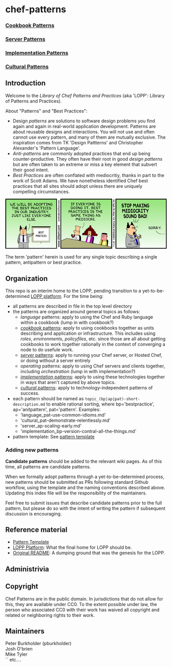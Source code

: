 chef-patterns
=============

### [Cookbook Patterns](./wiki/cookbook_patterns)

### [Server Patterns](/wiki/server_patterns)

### [Implementation Patterns](./wiki/implementation_patterns)

### [Cultural Patterns](./wiki/cultural_patterns)

Introduction
------------

Welcome to the _Library of Chef Patterns and Practices_ (aka 'LOPP': Library of Patterns and Practices).  

About "Patterns" and "Best Practices":
- Design _patterns_ are solutions to software design problems you find again and
  again in real-world application development. Patterns are about reusable
  designs and interactions. You will not use and often cannot use
  every pattern, and many of them are mutually exclusive. The inspiration comes
  from TK 'Design Pattterns' and Christopher Alexander's 'Pattern Language'.
- _Anti-patterns_ are commonly adopted practices that end up being counter-productive. They often have their root in good _design patterns_ but are often taken to an extreme or miss a key element that subvert their good intent.
- _Best Practices_ are often conflated with mediocritiy, thanks in part
  to the work of Scott Adams. We have nonetheless identified Chef best practices that all sites should adopt unless there are uniquely compelling circumstances.

![Best Practices are Mediocrity](media/dilbert-bp.gif)

The term 'pattern' herein is used for any single topic describing a single pattern, antipattern or best practice.

Organization
------------

This repo is an interim home to the LOPP, pending transition to a yet-to-be-determined [LOPP platform](./LOPP_platform.md). For the time being:

- all patterns are described in file in the top level directory
- the patterns are organized around general topics as follows:
  - _language_ patterns: apply to using the Chef and Ruby language within a cookbook (lump in with cookbook?)
  - [_cookbook_ patterns](./wiki/cookbook_patterns): apply to using cookbooks together as units describing and application or infrastructure. This includes using _roles_, _environments_, _policyfiles_, etc. since those are all about getting cookbooks to work together rationally in the context of converging a node to do usefule work.
  - [_server_ patterns](./wiki/server_patterns): apply to running your Chef server, or Hosted Chef, or doing without a server entirely
  - _operating_ patterns: apply to using Chef servers and clients together, including _orchestration_ (lump in with implementation?)
  - [_implementation_ patterns](./wiki/implementation_patterns): apply to using these technologies together in ways that aren't captured by above topics.
  - [_cultural_ patterns](./wiki/cultural_patterns): apply to technology-independent patterns of success.
- each pattern should be named as `topic_(bp|ap|pat)-short-description.md` to enable rational sorting, where bp='bestpractice', ap='anitpattern', pat='pattern'. Examples:
  - 'language_pat-use-common-idioms.md'
  - 'cultural_pat-demonstrate-relentlessly.md'
  - 'server_ap-scaling-early.md'
  - 'implementation_bp-version-contral-all-the-things.md'
- pattern template: See [pattern template](0_pattern-template.md)

### Adding new patterns

**Candidate patterns** should be added to the relevant wiki pages. As of this time, all patterns are candidate patterns.

When we formally adopt patterns through a yet-to-be-determined process,
new patterns should be submitted as PRs following standard Github workflow, using the template and the naming conventions described above. Updating this index file will be the responsibility of the maintainers.

Feel free to submit issues that describe candidate patterns prior to the full pattern, but please do so with the intent of writing the pattern if subsequent discussion is encouraging.


Reference material
------------------

- [Pattern Template](./0_pattern-template.md)
- [LOPP Platform](./LOPP_platform.md): What the final home for LOPP should be.
- [Original README](./old_README.md): A dumping ground that was the genesis for the LOPP.


Administrivia
-------------

## Copyright

Chef Patterns are in the public domain. In jurisdictions that do not allow for this, they are available under CC0. To the extent possible under law, the person who associated CC0 with their work has waived all copyright and related or neighboring rights to their work.

## Maintainers

Peter Burkholder (pburkholder)<br>
Josh O'brien<br>
Mike Tyler<br>``
etc....
